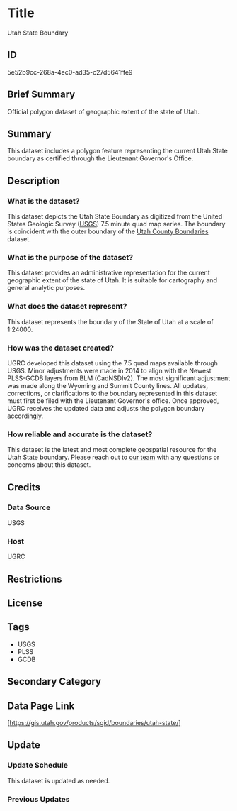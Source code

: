# Title

Utah State Boundary

## ID

5e52b9cc-268a-4ec0-ad35-c27d5641ffe9

## Brief Summary

Official polygon dataset of geographic extent of the state of Utah.

## Summary

This dataset includes a polygon feature representing the current Utah State boundary as certified through the Lieutenant Governor's Office.

## Description

### What is the dataset?

This dataset depicts the Utah State Boundary as digitized from the United States Geologic Survey ([USGS](https://www.usgs.gov/)) 7.5 minute quad map series. The boundary is coincident with the outer boundary of the [Utah County Boundaries](https://gis.utah.gov/products/sgid/boundaries/county/) dataset.

### What is the purpose of the dataset?

This dataset provides an administrative representation for the current geographic extent of the state of Utah. It is suitable for cartography and general analytic purposes.

### What does the dataset represent?

This dataset represents the boundary of the State of Utah at a scale of 1:24000.

### How was the dataset created?

UGRC developed this dataset using the 7.5 quad maps available through USGS. Minor adjustments were made in 2014 to align with the Newest PLSS-GCDB layers from BLM (CadNSDIv2). The most significant adjustment was made along the Wyoming and Summit County lines. All updates, corrections, or clarifications to the boundary represented in this dataset must first be filed with the Lieutenant Governor's office. Once approved, UGRC receives the updated data and adjusts the polygon boundary accordingly.

### How reliable and accurate is the dataset?

This dataset is the latest and most complete geospatial resource for the Utah State boundary. Please reach out to [our team](https://gis.utah.gov/contact/) with any questions or concerns about this dataset.

## Credits

### Data Source

USGS

### Host

UGRC

## Restrictions

## License

## Tags

- USGS
- PLSS
- GCDB

## Secondary Category

## Data Page Link

[https://gis.utah.gov/products/sgid/boundaries/utah-state/]

## Update

### Update Schedule

This dataset is updated as needed.

### Previous Updates
